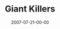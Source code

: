 ---
layout: message
category: message
series: "Fuel"
title: "Giant Killers"
date: 2007-07-21-00-00
message_id: 9
audio: "http://s3.amazonaws.com/crossroads-media/media/legacy/mp3/Fuel_06_Giant_Killers_07-22-07_Carey.mp3"
audio-duration: "42:35"
explicit: false
---